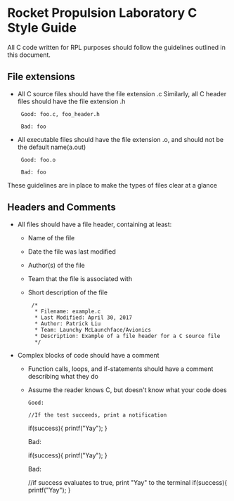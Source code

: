 Rocket Propulsion Laboratory C Style Guide
==========================================

All C code written for RPL purposes should follow the guidelines outlined
in this document.

File extensions
---------------

*  All C source files should have the file extension .c
   Similarly, all C header files should have the file extension .h

        Good: foo.c, foo_header.h

        Bad: foo

*  All executable files should have the file extension .o, and 
   should not be the default name(a.out) 

        Good: foo.o

        Bad: foo

These guidelines are in place to make the types of files clear at a glance

Headers and Comments
--------------------

*  All files should have a file header, containing at least:
   +   Name of the file
   +   Date the file was last modified
   +   Author(s) of the file
   +   Team that the file is associated with
   +   Short description of the file

            /*
             * Filename: example.c
             * Last Modified: April 30, 2017
             * Author: Patrick Liu
             * Team: Launchy McLaunchface/Avionics
             * Description: Example of a file header for a C source file
             */

* Complex blocks of code should have a comment 
   +   Function calls, loops, and if-statements should have a 
       comment describing what they do
   +   Assume the reader knows C, but doesn't know what your code does

           Good: 

           //If the test succeeds, print a notification
 	   if(success){
             printf("Yay");
	   }

	   Bad:

	   if(success){
             printf("Yay");
	   }

	   Bad: 

	   //if success evaluates to true, print "Yay" to the terminal
	   if(success){
             printf("Yay");
	   }
  
